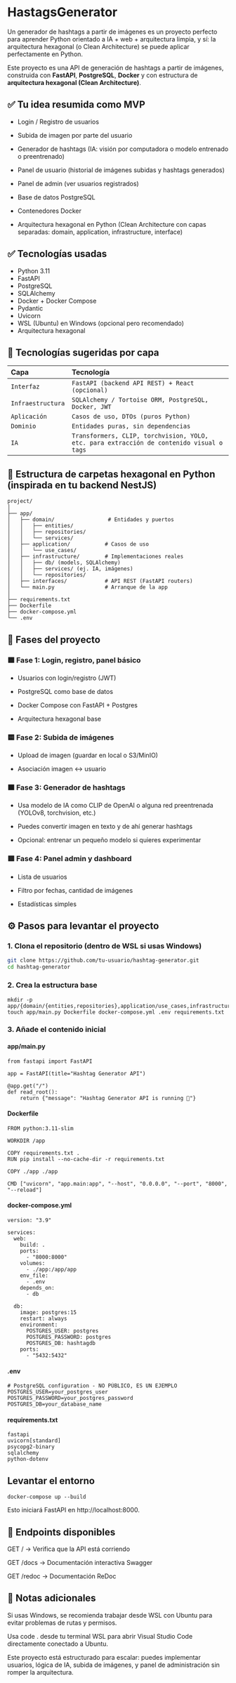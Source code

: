 # HastagsGenerator
Un generador de hashtags a partir de imágenes es un proyecto perfecto para aprender Python orientado a IA + web + arquitectura limpia, y sí: la arquitectura hexagonal (o Clean Architecture) se puede aplicar perfectamente en Python.

Este proyecto es una API de generación de hashtags a partir de imágenes, construida con **FastAPI**, **PostgreSQL**, **Docker** y con estructura de **arquitectura hexagonal (Clean Architecture)**.

## ✅ Tu idea resumida como MVP
- Login / Registro de usuarios

- Subida de imagen por parte del usuario

- Generador de hashtags (IA: visión por computadora o modelo entrenado o preentrenado)

- Panel de usuario (historial de imágenes subidas y hashtags generados)

- Panel de admin (ver usuarios registrados)

- Base de datos PostgreSQL

- Contenedores Docker

- Arquitectura hexagonal en Python (Clean Architecture con capas separadas: domain, application, infrastructure, interface)

## ✅ Tecnologías usadas

- Python 3.11
- FastAPI
- PostgreSQL
- SQLAlchemy
- Docker + Docker Compose
- Pydantic
- Uvicorn
- WSL (Ubuntu) en Windows (opcional pero recomendado)
- Arquitectura hexagonal


## 🧠 Tecnologías sugeridas por capa
| Capa | Tecnología     |
| :-------- | :------- | 
| `Interfaz`      | `FastAPI (backend API REST) + React (opcional)` |
| `Infraestructura`      | `SQLAlchemy / Tortoise ORM, PostgreSQL, Docker, JWT` |
| `Aplicación`      | `Casos de uso, DTOs (puros Python)` | 
| `Dominio`      | `Entidades puras, sin dependencias` | 
| `IA`      | `Transformers, CLIP, torchvision, YOLO, etc. para extracción de contenido visual o tags` | 

## 🧱 Estructura de carpetas hexagonal en Python (inspirada en tu backend NestJS)
```
project/
│
├── app/
│   ├── domain/                 # Entidades y puertos
│   │   ├── entities/
│   │   ├── repositories/
│   │   └── services/
│   ├── application/           # Casos de uso
│   │   └── use_cases/
│   ├── infrastructure/        # Implementaciones reales
│   │   ├── db/ (models, SQLAlchemy)
│   │   ├── services/ (ej. IA, imágenes)
│   │   └── repositories/
│   ├── interfaces/            # API REST (FastAPI routers)
│   └── main.py                # Arranque de la app
│
├── requirements.txt
├── Dockerfile
├── docker-compose.yml
└── .env
```
## 🧩 Fases del proyecto
### 🟩 Fase 1: Login, registro, panel básico
- Usuarios con login/registro (JWT)

- PostgreSQL como base de datos

- Docker Compose con FastAPI + Postgres

- Arquitectura hexagonal base

### 🟨 Fase 2: Subida de imágenes
- Upload de imagen (guardar en local o S3/MinIO)

- Asociación imagen ↔ usuario

### 🟧 Fase 3: Generador de hashtags
- Usa modelo de IA como CLIP de OpenAI o alguna red preentrenada (YOLOv8, torchvision, etc.)

- Puedes convertir imagen en texto y de ahí generar hashtags

- Opcional: entrenar un pequeño modelo si quieres experimentar

### 🟥 Fase 4: Panel admin y dashboard
- Lista de usuarios

- Filtro por fechas, cantidad de imágenes

- Estadísticas simples


## ⚙️ Pasos para levantar el proyecto

### 1. Clona el repositorio (dentro de WSL si usas Windows)

```bash
git clone https://github.com/tu-usuario/hashtag-generator.git
cd hashtag-generator

```
### 2. Crea la estructura base

```
mkdir -p app/{domain/{entities,repositories},application/use_cases,infrastructure/db/{models,repositories},interfaces}
touch app/main.py Dockerfile docker-compose.yml .env requirements.txt
```

### 3. Añade el contenido inicial

#### app/main.py
```
from fastapi import FastAPI

app = FastAPI(title="Hashtag Generator API")

@app.get("/")
def read_root():
    return {"message": "Hashtag Generator API is running 🚀"}
```

#### Dockerfile
```
FROM python:3.11-slim

WORKDIR /app

COPY requirements.txt .
RUN pip install --no-cache-dir -r requirements.txt

COPY ./app ./app

CMD ["uvicorn", "app.main:app", "--host", "0.0.0.0", "--port", "8000", "--reload"]
```
#### docker-compose.yml
```
version: "3.9"

services:
  web:
    build: .
    ports:
      - "8000:8000"
    volumes:
      - ./app:/app/app
    env_file:
      - .env
    depends_on:
      - db

  db:
    image: postgres:15
    restart: always
    environment:
      POSTGRES_USER: postgres
      POSTGRES_PASSWORD: postgres
      POSTGRES_DB: hashtagdb
    ports:
      - "5432:5432"
```

#### .env
```
# PostgreSQL configuration - NO PÚBLICO, ES UN EJEMPLO
POSTGRES_USER=your_postgres_user
POSTGRES_PASSWORD=your_postgres_password
POSTGRES_DB=your_database_name

```

#### requirements.txt
```
fastapi
uvicorn[standard]
psycopg2-binary
sqlalchemy
python-dotenv
```

## Levantar el entorno 
```
docker-compose up --build
```
Esto iniciará FastAPI en http://localhost:8000.

## 🧪 Endpoints disponibles
GET / → Verifica que la API está corriendo

GET /docs → Documentación interactiva Swagger

GET /redoc → Documentación ReDoc

## 📌 Notas adicionales
Si usas Windows, se recomienda trabajar desde WSL con Ubuntu para evitar problemas de rutas y permisos.

Usa code . desde tu terminal WSL para abrir Visual Studio Code directamente conectado a Ubuntu.

Este proyecto está estructurado para escalar: puedes implementar usuarios, lógica de IA, subida de imágenes, y panel de administración sin romper la arquitectura.